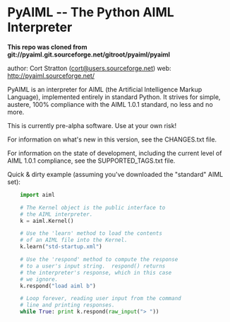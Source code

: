 PyAIML -- The Python AIML Interpreter
=====================================
**This repo was cloned from git://pyaiml.git.sourceforge.net/gitroot/pyaiml/pyaiml**

author: Cort Stratton (cort@users.sourceforge.net)
web: http://pyaiml.sourceforge.net/

PyAIML is an interpreter for AIML (the Artificial Intelligence Markup
Language), implemented entirely in standard Python.  It strives for
simple, austere, 100% compliance with the AIML 1.0.1 standard, no less
and no more.

This is currently pre-alpha software.  Use at your
own risk!

For information on what's new in this version, see the
CHANGES.txt file.

For information on the state of development, including 
the current level of AIML 1.0.1 compliance, see the
SUPPORTED_TAGS.txt file.

Quick & dirty example (assuming you've downloaded the
"standard" AIML set):
```python
	import aiml

	# The Kernel object is the public interface to
	# the AIML interpreter.
	k = aiml.Kernel()

	# Use the 'learn' method to load the contents
	# of an AIML file into the Kernel.
	k.learn("std-startup.xml")

	# Use the 'respond' method to compute the response
	# to a user's input string.  respond() returns
	# the interpreter's response, which in this case
	# we ignore.
	k.respond("load aiml b")

	# Loop forever, reading user input from the command
	# line and printing responses.
	while True: print k.respond(raw_input("> "))
```

